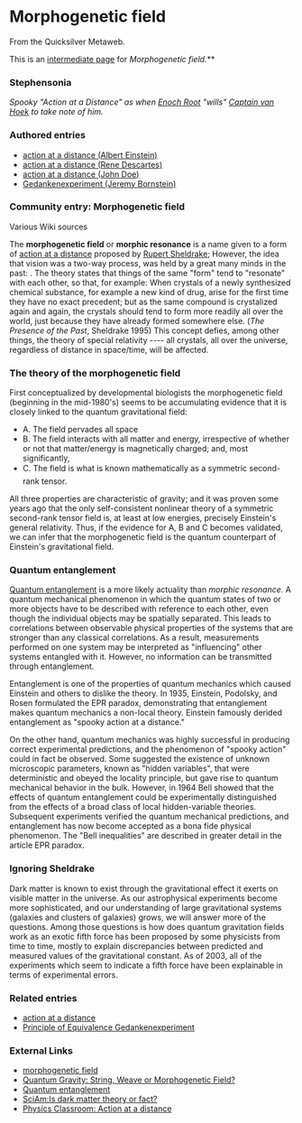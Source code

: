 
# Morphogenetic field

From the Quicksilver Metaweb.

This is an [intermediate page](/metaweb-intermediate-page) for 
**Morphogenetic field*.***
### Stephensonia


*Spooky "Action at a Distance" as when [Enoch Root](/stephenson-neal-quicksilver-enoch-root) "wills" [Captain van Hoek](/stephenson-neal-quicksilver-captain-van-hoek) to take note of him.*

### Authored entries


* [action at a distance (Albert Einstein)](/action-at-a-distance-albert-einstein)
* [action at a distance (Rene Descartes)](/action-at-a-distance-rene-descartes)
* [action at a distance (John Doe)](/action-at-a-distance-john-doe)
* [Gedankenexperiment (Jeremy Bornstein)](/gedankenexperiment-jeremy-bornstein)


### Community entry: Morphogenetic field


Various Wiki sources 

The **morphogenetic field** or **morphic resonance** is a name given to a form of [action at a distance](/action-at-a-distance) proposed by [Rupert Sheldrake](/rupert-sheldrake); However, the idea that vision was a two-way process, was held by a great many minds in the past: . The theory states that things of the same "form" tend to "resonate" with each other, so that, for example:
When crystals of a newly synthesized chemical substance, for example a new kind of drug, arise for the first time they have no exact precedent; but as the same compound is crystalized again and again, the crystals should tend to form more readily all over the world, just because they have already formed somewhere else. (*The Presence of the Past*, Sheldrake 1995)
This concept defies, among other things, the theory of special relativity ---- all crystals, all over the universe, regardless of distance in space/time, will be affected.

### The theory of the morphogenetic field


First conceptualized by developmental biologists the morphogenetic field (beginning in the mid-1980's) seems to be accumulating evidence that it is closely linked to the quantum gravitational field:
* A. The field pervades all space
* B. The field interacts with all matter and energy, irrespective of whether or not that matter/energy is magnetically charged; and, most significantly,
* C. The field is what is known mathematically as a symmetric second-rank tensor.


All three properties are characteristic of gravity; and it was proven some years ago that the only self-consistent nonlinear theory of a symmetric second-rank tensor field is, at least at low energies, precisely Einstein's general relativity. Thus, if the evidence for A, B and C becomes validated, we can infer that the morphogenetic field is the quantum counterpart of Einstein's gravitational field.

### Quantum entanglement


[Quantum entanglement](/http-en2-wikipedia-org-wiki-quantum-entanglement) is a more likely actuality than *morphic resonance.* A quantum mechanical phenomenon in which the quantum states of two or more objects have to be described with reference to each other, even though the individual objects may be spatially separated. This leads to correlations between observable physical properties of the systems that are stronger than any classical correlations. As a result, measurements performed on one system may be interpreted as "influencing" other systems entangled with it. However, no information can be transmitted through entanglement. 

Entanglement is one of the properties of quantum mechanics which caused Einstein and others to dislike the theory. In 1935, Einstein, Podolsky, and Rosen formulated the EPR paradox, demonstrating that entanglement makes quantum mechanics a non-local theory. Einstein famously derided entanglement as "spooky action at a distance." 

On the other hand, quantum mechanics was highly successful in producing correct experimental predictions, and the phenomenon of "spooky action" could in fact be observed. Some suggested the existence of unknown microscopic parameters, known as "hidden variables", that were deterministic and obeyed the locality principle, but gave rise to quantum mechanical behavior in the bulk. However, in 1964 Bell showed that the effects of quantum entanglement could be experimentally distinguished from the effects of a broad class of local hidden-variable theories. Subsequent experiments verified the quantum mechanical predictions, and entanglement has now become accepted as a bona fide physical phenomenon. The "Bell inequalities" are described in greater detail in the article EPR paradox.

### Ignoring Sheldrake


Dark matter is known to exist through the gravitational effect it exerts on visible matter in the universe. As our astrophysical experiments become more sophisticated, and our understanding of large gravitational systems (galaxies and clusters of galaxies) grows, we will answer more of the questions. Among those questions is how does quantum gravitation fields work as an exotic fifth force has been proposed by some physicists from time to time, mostly to explain discrepancies between predicted and measured values of the gravitational constant. As of 2003, all of the experiments which seem to indicate a fifth force have been explainable in terms of experimental errors. 

### Related entries


* [action at a distance](/action-at-a-distance)
* [Principle of Equivalence Gedankenexperiment](/principle-of-equivalence-gedankenexperiment)


### External Links


* [morphogenetic field](/http-en-wikipedia-org-wiki-morphogenetic-field)
* [Quantum Gravity: String, Weave or Morphogenetic Field?](/http-www-physics-nyu-edu-faculty-sokal-transgress-v2-node3-html)
* [Quantum entanglement](/http-en2-wikipedia-org-wiki-quantum-entanglement)
* [SciAm:Is dark matter theory or fact?](/http-www-sciam-com-print-version-cfm-articleid-0007af2a-5f25-1c71-9eb7809ec588f2d7)
* [Physics Classroom: Action at a distance](/http-www-glenbrook-k12-il-us-gbssci-phys-class-estatics-u8l4a-html)
